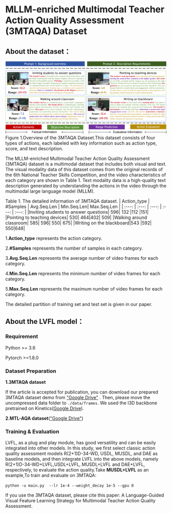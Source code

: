 # MLLM-enriched Multimodal Teacher Action Quality Assessment (3MTAQA) Dataset 

## About the dataset：
![image](https://github.com/Anonymous-AQA/3MTAQADataset/blob/main/MUSDL%2BLVFL/fig/Dataset.jpg)
Figure 1.Overview of the 3MTAQA Dataset.This dataset consists of four types of actions, each labeled with key information such as action type, score, and text description. 

  The MLLM-enriched Multimodal Teacher Action Quality Assessment (3MTAQA) dataset is a multimodal dataset that includes both visual and text. The visual modality data of this dataset comes from the original records of the 6th National Teacher Skills Competition, and the video characteristics of each category are shown in Table 1. Text modality data is a high-quality text description generated by understanding the actions in the video through the multimodal large language model (MLLM). 

  			
Table 1. The detailed information of 3MTAQA dataset.
| Action_type | #Samples | Avg.Seq.Len | Min.Seq.Len| Max.Seq.Len |
| :---: | :---: | :---: | :---: | :---: | 
|Inviting students to answer questions|	596|	132	|112	|151|
|Pointing to teaching devices|	530|	464|402|	509|
|Walking around classroom|	585|	596|	550|	675|
|Writing on the blackboard|543	|592|	550|648|

1.**Action_type** represents the action category.

2.**#Samples** represents the number of samples in each category. 

3.**Avg.Seq.Len** represents the average number of video frames for each category. 

4.**Min.Seq.Len** represents the minimum number of video frames for each category.

5.**Max.Seq.Len** represents the maximum number of video frames for each category. 

The detailed partition of training set and test set is given in our paper.

## About the LVFL model：

### Requirement
Python >= 3.6

Pytorch >=1.8.0

### Dataset Preparation
**1.3MTAQA dataset**

If the article is accepted for publication, you can download our prepared 3MTAQA dataset demo from ["Google Drive"](https://drive.google.com/file/d/13Rr3XIo5t2QygmerOVCFn1pRiyg4wPVC/view?usp=sharing) . Then, please move the uncompressed data folder to `./data/frames`. We used the I3D backbone pretrained on Kinetics([Google Drive](https://drive.google.com/file/d/1M_4hN-beZpa-eiYCvIE7hsORjF18LEYU/)).

**2.MTL-AQA dataset**(["Google Drive"](https://drive.google.com/file/d/1T7bVrqdElRLoR3l6TxddFQNPAUIgAJL7/))

### Training & Evaluation

LVFL, as a plug and play module, has good versatility and can be easily integrated into other models. In this study, we first select classic action quality assessment models R(2+1)D-34-WD, USDL, MUSDL, and DAE as baseline models, and then integrate LVFL into the above models, namely R(2+1)D-34-WD+LVFL,USDL+LVFL, MUSDL+LVFL and DAE+LVFL, respectively, to evaluate the action quality.Take **MUSDL+LVFL** as an example,To train and evaluate on 3MTAQA:

` python -u main.py  --lr 1e-4 --weight_decay 1e-5 --gpu 0 `

If you use the 3MTAQA dataset, please cite this paper: A Language-Guided Visual Feature Learning Strategy for Multimodal Teacher Action Quality Assessment.

